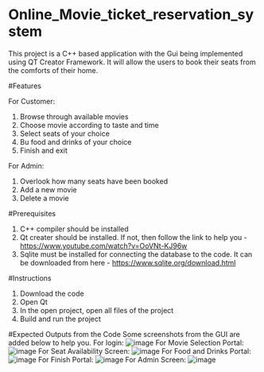 # Online_Movie_ticket_reservation_system
This project is a C++ based application with the Gui being implemented using QT Creator Framework. It will allow the users to book their seats from the comforts of their home. 

#Features

For Customer:
1. Browse through available movies
2. Choose movie according to taste and time
3. Select seats of your choice
4. Bu food and drinks of your choice
5. Finish and exit
  
For Admin:
1. Overlook how many seats have been booked
2. Add a new movie
3. Delete a movie 

#Prerequisites
1. C++ compiler should be installed
2. Qt creater should be installed. If not, then follow the link to help you - https://www.youtube.com/watch?v=OoVNt-KJ96w
3. Sqlite must be installed for connecting the database to the code. It can be downloaded from here - https://www.sqlite.org/download.html

#Instructions
1. Download the code
2. Open Qt
3. In the open project, open all files of the project
4. Build and run the project

#Expected Outputs from the Code
Some screenshots from the GUI are added below to help you. 
For login:
![image](https://github.com/AbeerFiaz/Online_Movie_ticket_reservation_system/assets/155236512/6188caf6-19ce-4888-b8e1-3561c904d5cf)
For Movie Selection Portal:
![image](https://github.com/AbeerFiaz/Online_Movie_ticket_reservation_system/assets/155236512/db0bf24c-f7e3-4fa2-ad5f-3f29f62dba80)
For Seat Availability Screen:
![image](https://github.com/AbeerFiaz/Online_Movie_ticket_reservation_system/assets/155236512/b5076841-eddd-4954-945d-db9bc4c4d8a0)
For Food and Drinks Portal:
![image](https://github.com/AbeerFiaz/Online_Movie_ticket_reservation_system/assets/155236512/4ad5f8ca-762b-40dd-970a-fa2f1af2c45a)
For Finish Portal:
![image](https://github.com/AbeerFiaz/Online_Movie_ticket_reservation_system/assets/155236512/028b0afd-984c-4c9d-910d-250cff2dfc43)
For Admin Screen:
![image](https://github.com/AbeerFiaz/Online_Movie_ticket_reservation_system/assets/155236512/bdf05f78-630e-4bbc-a4d7-b80552556c08)




